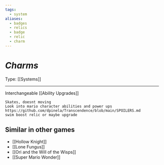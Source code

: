 ```yaml
---
tags:
  - system
aliases:
  - badges
  - relics
  - badge
  - relic
  - charm
---
```

# _Charms_

Type: [[Systems]]

----

Interchangeable [[Ability Upgrades]]

	Skates, doesnt moving
	Look into mario character abilities and power ups
	https://github.com/dpinela/Transcendence/blob/main/SPOILERS.md
	swim boost relic or maybe upgrade


## Similar in other games

* [[Hollow Knight]]
* [[Lone Fungus]]
* [[Ori and the Will of the Wisps]]
* [[Super Mario Wonder]]
